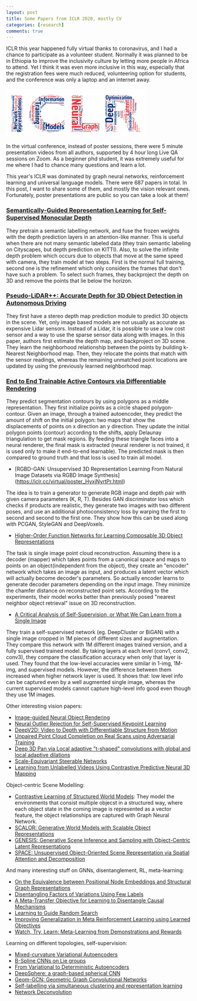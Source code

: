 ```yaml
---
layout: post
title: Some Papers from ICLR 2020, mostly CV
categories: [research]
comments: true
---
```


ICLR this year happened fully virtual thanks to coronavirus, and I had a chance to participate as a volunteer student. Normally it was planned to be in Ethiopia to improve the inclusivity culture by letting more people in Africa to attend. Yet I think it was even more inclusive in this way, especially that the registration fees were much reduced, volunteering option for students, and the conference was only a laptop and an internet away. 

<img src="/images/iclr.png">

In the virtual conference, instead of poster sessions, there were 5 minute presentation videos from all authors, supported by 4 hour long Live QA sessions on Zoom. As a beginner phd student, it was extremely useful for me where I had to chance many questions and learn a lot. 

This year's ICLR was dominated by graph neural networks, reinforcement learning and universal language models. There were 687 papers in total. In this post, I want to share some of them, and mostly the vision relevant ones. Fortunately, poster presentations are public so you can take a look at them!

### [Semantically-Guided Representation Learning for Self-Supervised Monocular Depth](https://iclr.cc/virtual/poster_ByxT7TNFvH.html)

They pretrain a semantic labelling network, and fuse the frozen weights with the depth prediction layers in an attention-like manner. This is useful when there are not many semantic labeled data (they train semantic labeling on Cityscapes, but depth prediction on KITTI). 
Also, to solve the infinite depth problem which occurs due to objects that move at the same speed with camera, they train model at two steps. First is the normal full training, second one is the refinement which only considers the frames that don't have such a problem. To select such frames, they backproject the depth on 3D and remove the points that lie below the horizon.

### [Pseudo-LiDAR++: Accurate Depth for 3D Object Detection in Autonomous Driving](https://iclr.cc/virtual/poster_BJedHRVtPB.html)

They first have a stereo depth map prediction module to predict 3D objects in the scene. Yet, only image based models are not usually as accurate as expensive Lidar sensors. Instead of a Lidar, it is possible to use a low cost sensor and a way to use the sparse sensor data along with images. In this paper, authors first estimate the depth map, and backproject on 3D scene. They learn the neighborhood relationship between the points by building k-Nearest Neighborhood map. Then, they relocate the points that match with the sensor readings, whereas the remaining unmatched point locations are updated by using the previously learned neighborhood map.

### [End to End Trainable Active Contours via Differentiable Rendering](https://iclr.cc/virtual/poster_rkxawlHKDr.html) 

They predict segmentation contours by using polygons as a middle representation. They first initialize points as a circle shaped polygon-contour. Given an image, through a trained autoencoder, they predict the amount of shift on the initial polygon: two maps that show the displacements of points on x direction an y direction. They update the initial polygon points (contour) according to the shifts, apply Delaunay triangulation to get mask regions. By feeding these triangle faces into a neural renderer, the final mask is extracted (neural renderer is not trained, it is used only to make it end-to-end learnable). The predicted mask is then compared to ground truth and that loss is used to train all model. 

* [RGBD-GAN: Unsupervised 3D Representation Learning From Natural Image Datasets via RGBD Image Synthesis] (https://iclr.cc/virtual/poster_HyxjNyrtPr.html) 

The idea is to train a generator to generate RGB image and depth pair with given camera parameters (K, R, T). Besides GAN discriminator loss which checks if products are realistic, they generate two images with two different poses, and use an additional photoconsistency loss by warping the first to second and second to the first one. They show how this can be used along with PCGAN, StyleGAN and DeepVoxels.

* [Higher-Order Function Networks for Learning Composable 3D Object Representations](https://iclr.cc/virtual/poster_HJgfDREKDB.html) 

The task is single image point cloud reconstruction. Assuming there is a decoder (mapper) which takes points from a canonical space and maps to points on an object(independent from the object), they create an "encoder" network which takes an image as input, and produces a latent vector which will actually become decoder's parameters. So actually encoder learns to generate decoder parameters depending on the input image. They minimize the chamfer distance on reconstructed point sets. According to the experiments, their model works better than previously posed "nearest neighbor object retrieval" issue on 3D reconstruction.    

* [A Critical Analysis of Self-Supervision, or What We Can Learn from a Single Image](https://iclr.cc/virtual/poster_B1esx6EYvr.html)

They train a self-supervised network (eg. DeepCluster or BiGAN) with a single image cropped in 1M pieces of different sizes and augmentation. They compare this network with 1M different images trained version, and a fully supervised trained model. By taking layers at each level (conv1, conv2, conv3), they compare the classification accuracy when only that layer is used. They found that the low-level accuracies were similar in 1-img, 1M-img, and supervised models. However, the difference between them increased when higher network layer is used. It shows that: low level info can be captured even by a well augmented single image, whereas the current supervised models cannot capture high-level info good even though they use 1M images. 


Other interesting vision papers:

* [Image-guided Neural Object Rendering](https://iclr.cc/virtual/poster_Hyg9anEFPS.html)
* [Neural Outlier Rejection for Self-Supervised Keypoint Learning](https://iclr.cc/virtual/poster_Skx82ySYPH.html)
* [DeepV2D: Video to Depth with Differentiable Structure from Motion](https://iclr.cc/virtual/poster_HJeO7RNKPr.html)
* [Unpaired Point Cloud Completion on Real Scans using Adversarial Training](https://iclr.cc/virtual/poster_HkgrZ0EYwB.html)
* [Deep 3D Pan via Local adaptive "t-shaped" convolutions with global and local adaptive dilations](https://iclr.cc/virtual/poster_B1gF56VYPH.html)
* [Scale-Equivariant Steerable Networks](https://iclr.cc/virtual/poster_HJgpugrKPS.html)
* [Learning from Unlabelled Videos Using Contrastive Predictive Neural 3D Mapping](https://iclr.cc/virtual/poster_BJxt60VtPr.html)


Object-centric Scene Modelling:

* [Contrastive Learning of Structured World Models](https://iclr.cc/virtual/poster_H1gax6VtDB.html): They model the environments that consist multiple objecst in a structured way, where each object state in the coming image is represented as a vector feature, the object relationships are captured with Graph Neural Network. 
* [SCALOR: Generative World Models with Scalable Object Representations](https://iclr.cc/virtual/poster_SJxrKgStDH.html)
* [GENESIS: Generative Scene Inference and Sampling with Object-Centric Latent Representations](https://iclr.cc/virtual/poster_BkxfaTVFwH.html)
* [SPACE: Unsupervised Object-Oriented Scene Representation via Spatial Attention and Decomposition](https://iclr.cc/virtual/poster_rkl03ySYDH.html)


And many interesting stuff on GNNs, disentanglement, RL, meta-learning:

* [On the Equivalence between Positional Node Embeddings and Structural Graph Representations](https://iclr.cc/virtual/poster_SJxzFySKwH.html)
* [Disentangling Factors of Variations Using Few Labels](https://iclr.cc/virtual/poster_SygagpEKwB.html)
* [A Meta-Transfer Objective for Learning to Disentangle Causal Mechanisms](https://iclr.cc/virtual/poster_ryxWIgBFPS.html)
* [Learning to Guide Random Search](https://iclr.cc/virtual/poster_B1gHokBKwS.html)
* [Improving Generalization in Meta Reinforcement Learning using Learned Objectives](https://iclr.cc/virtual/poster_S1evHerYPr.html)
* [Watch, Try, Learn: Meta-Learning from Demonstrations and Rewards](https://iclr.cc/virtual/poster_SJg5J6NtDr.html)

Learning on different topologies, self-supervision:

* [Mixed-curvature Variational Autoencoders](https://iclr.cc/virtual/poster_S1g6xeSKDS.html)
* [B-Spline CNNs on Lie groups](https://iclr.cc/virtual/poster_H1gBhkBFDH.html)
* [From Variational to Deterministic Autoencoders](https://iclr.cc/virtual/poster_S1g7tpEYDS.html)
* [DeepSphere: a graph-based spherical CNN](https://iclr.cc/virtual/poster_B1e3OlStPB.html)
* [Geom-GCN: Geometric Graph Convolutional Networks](https://iclr.cc/virtual/poster_S1e2agrFvS.html)
* [Self-labelling via simultaneous clustering and representation learning](https://iclr.cc/virtual/poster_Hyx-jyBFPr.html)
* [Network Deconvolution](https://iclr.cc/virtual/poster_rkeu30EtvS.html)






